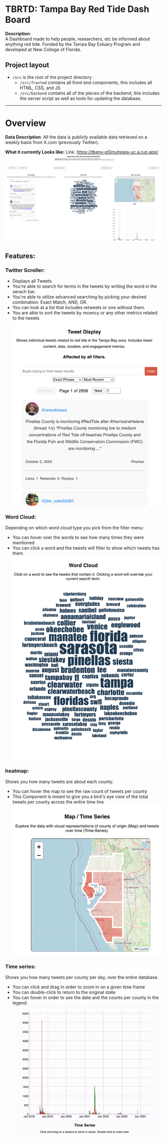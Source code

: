 # TBRTD: Tampa Bay Red Tide Dash Board
**Description**: <br> 
A Dashboard made to help people, researchers, etc be informed about anything red tide. 
Funded by the Tampa Bay Estuary Program and developed at New College of Florida. 

## Project layout 
- `/src` is the root of the project directory
  - `/src/fronted` contains all front end components, this includes all HTML, CSS, and JS 
  - `/src/backend` contains all of the pieces of the backend, this includes the server script as well as tools for updating the database. 

----

# Overview 

**Data Description**:
All the data is publicly available data retrieved on a weekly basis from X.com (previously Twitter). 

**What it currently Looks like:**
Link: https://tbenv-p5lmuhpiea-uc.a.run.app/ 
![What it looks like now](./src/frontEnd/src/assets/dashboard.png)

## Features: 
### Twitter Scroller:
- Displays all Tweets.
- You're able to search for terms in the tweets by writing the word in the serach bar.
- You're able to utilize advanced searching by picking your desired combination: Exact Match, AND, OR.
- You can look at a list that includes retweets or one without them. 
- You are able to sort the tweets by recency or any other metrics related to the tweets
![What it looks like now](./src/frontEnd/src/assets/scroller.png)


### Word Cloud:
Depending on which word cloud type you pick from the filter menu:
- You can hover over the words to see how many times they were mentioned
- You can click a word and the tweets will filter to show which tweets has them 
![What it looks like now](./src/frontEnd/src/assets/wordcloud.png)

### heatmap:
Shows you how many tweets are about each county. 
- You can hover the map to see the raw count of tweets per county 
- This Component is meant to give you a bird's eye view of the total tweets per county across the entire time line
![What it looks like now](./src/frontEnd/src/assets/heatmap.png)


### Time series:
Shows you how many tweets per county per day, over the entire database. 
- You can click and drag in order to zoom in on a given time frame 
- You can double-click to return to the original state 
- You can hover in order to see the date and the counts per county in the legend 
![What it looks like now](./src/frontEnd/src/assets/Timeseries.gif)

  
